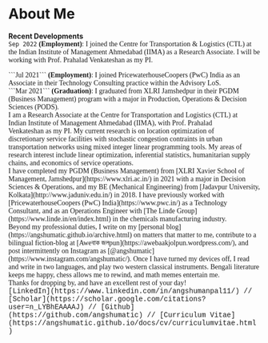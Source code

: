 # About Me



<b>Recent Developments</b><br/>
<span style="font-family:Garamond;">
  ```Sep 2022``` <b>(Employment)</b>: I joined the Centre for Transportation & Logistics (CTL) at the Indian Institute of Management Ahmedabad (IIMA) as a Research Associate. I will be working with Prof. Prahalad Venkateshan as my PI.<br/>
</span>

<span style="font-family:Garamond;">
  ```Jul 2021``` <b>(Employment)</b>: I joined PricewaterhouseCoopers (PwC) India as an Associate in their Technology Consulting practice within the Advisory LoS.<br/>
</span>

<span style="font-family:Garamond;">
  ```Mar 2021``` <b>(Graduation)</b>: I graduated from XLRI Jamshedpur in their PGDM (Business Management) program with a major in Production, Operations & Decision Sciences (PODS).<br/>
</span>


  
<img src="https://user-images.githubusercontent.com/98811198/158790820-7216828c-9aa6-4683-ba60-4473862b7484.jpg" loading = "eager" align = "right" width = "0" style="margin:20px 20px">
<span style="font-family:Garamond;">
I am a Research Associate at the Centre for Transportation and Logistics (CTL) at Indian Institute of Management Ahmedabad (IIMA), with Prof. Prahalad Venkateshan as my PI. My current research is on location optimization of discretionary service facilities with stochastic congestion contraints in urban transportation networks using mixed integer linear programming tools. My areas of research interest include linear optimization, inferential statistics, humanitarian supply chains, and economics of service operations.<br/>
</span>
  
<span style="font-family:Garamond;">
I have completed my PGDM (Business Management) from [XLRI Xavier School of Management, Jamshedpur](https://www.xlri.ac.in/) in 2021 with a major in Decision Sciences & Operations, and my BE (Mechanical Engineering) from [Jadavpur University, Kolkata](http://www.jaduniv.edu.in/) in 2018. I have previously worked with [PricewaterhouseCoopers (PwC) India](https://www.pwc.in/) as a Technology Consultant, and as an Operations Engineer with [The Linde Group](https://www.linde.in/en/index.html) in the chemicals manufacturing industry.<br/>
</span>


<span style="font-family:Garamond;">
Beyond my professional duties, I write on my [personal blog](https://angshumatic.github.io/archive.html) on matters that matter to me, contribute to a bilingual fiction-blog at [Aweবাক জলpun](https://awebaakjolpun.wordpress.com/), and post intermittently on Instagram as [@angshumatic](https://www.instagram.com/angshumatic/). Once I have turned my devices off, I read and write in two languages, and play two western classical instruments. Bengali literature keeps me happy, chess allows me to rewind, and math memes entertain me.<br/>
</span>

  
<span style="font-family:Garamond;">
  Thanks for dropping by, and have an excellent rest of your day!<br/>
</span>


<span style="font-family:Courier New;">
[LinkedIn](https://www.linkedin.com/in/angshumanpal11/) // [Scholar](https://scholar.google.com/citations?user=n_LYBhEAAAAJ) // [Github](https://github.com/angshumatic) // [Curriculum Vitae](https://angshumatic.github.io/docs/cv/curriculumvitae.html)
</span>
